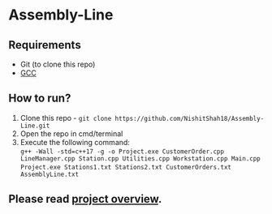 # Assembly-Line

## Requirements
- Git (to clone this repo)
- [GCC](https://gcc.gnu.org/)

## How to run?
1. Clone this repo - `git clone https://github.com/NishitShah18/Assembly-Line.git`
2. Open the repo in cmd/terminal
3. Execute the following command:<br>
`g++ -Wall -std=c++17 -g -o Project.exe CustomerOrder.cpp LineManager.cpp Station.cpp Utilities.cpp Workstation.cpp Main.cpp`<br>
`Project.exe Stations1.txt Stations2.txt CustomerOrders.txt AssemblyLine.txt`


## Please read [project overview](https://github.com/NishitShah18/Assembly-Line/tree/main/Project%20OverView).
